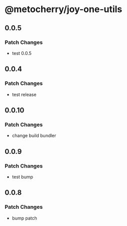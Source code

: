 # @metocherry/joy-one-utils

## 0.0.5

### Patch Changes

- test 0.0.5

## 0.0.4

### Patch Changes

- test release

## 0.0.10

### Patch Changes

- change build bundler

## 0.0.9

### Patch Changes

- test bump

## 0.0.8

### Patch Changes

- bump patch
